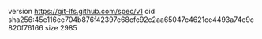 version https://git-lfs.github.com/spec/v1
oid sha256:45e116ee704b876f42397e68cfc92c2aa65047c4621ce4493a74e9c820f76166
size 2985
